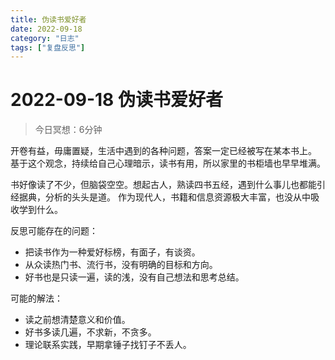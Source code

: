```yaml
---
title: 伪读书爱好者
date: 2022-09-18
category: "日志"
tags: ["复盘反思"]
---
```

# 2022-09-18 伪读书爱好者
> 今日冥想：6分钟

开卷有益，毋庸置疑，生活中遇到的各种问题，答案一定已经被写在某本书上。
基于这个观念，持续给自己心理暗示，读书有用，所以家里的书柜墙也早早堆满。

书好像读了不少，但脑袋空空。想起古人，熟读四书五经，遇到什么事儿也都能引经据典，分析的头头是道。
作为现代人，书籍和信息资源极大丰富，也没从中吸收学到什么。

反思可能存在的问题：
- 把读书作为一种爱好标榜，有面子，有谈资。
- 从众读热门书、流行书，没有明确的目标和方向。
- 好书也是只读一遍，读的浅，没有自己想法和思考总结。

可能的解法：
- 读之前想清楚意义和价值。
- 好书多读几遍，不求新，不贪多。
- 理论联系实践，早期拿锤子找钉子不丢人。


